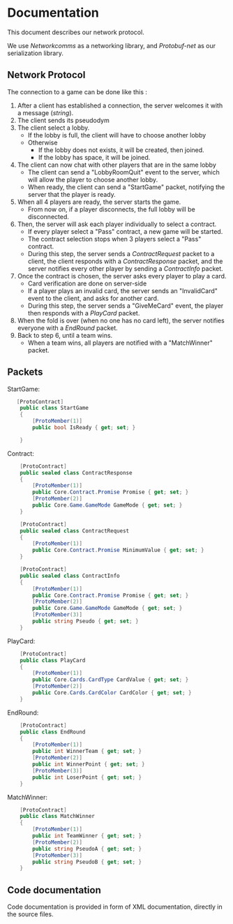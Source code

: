 # Documentation

This document describes our network protocol.

We use *Networkcomms* as a networking library, and *Protobuf-net* as our serialization library.

## Network Protocol

The connection to a game can be done like this :

1. After a client has established a connection, the server welcomes it with a message (*string*).
2. The client sends its pseudodym
3. The client select a lobby. 
 	- If the lobby is full, the client will have to choose another lobby
	- Otherwise
		- If the lobby does not exists, it will be created, then joined.
		- If the lobby has space, it will be joined.
4. The client can now chat with other players that are in the same lobby
	- The client can send a "LobbyRoomQuit" event to the server, which will allow the player to choose another lobby.
	- When ready, the client can send a "StartGame" packet, notifying the server that the player is ready.
5. When all 4 players are ready, the server starts the game.
	- From now on, if a player disconnects, the full lobby will be disconnected.
6. Then, the server will ask each player individually to select a contract.
	- If every player select a "Pass" contract, a new game will be started.
	- The contract selection stops when 3 players select a "Pass" contract.
	- During this step, the server sends a *ContractRequest* packet to a client, the client responds with a *ContractResponse* packet, and the server notifies every other player by sending a *ContractInfo* packet.
7. Once the contract is chosen, the server asks every player to play a card.
	- Card verification are done on server-side
	- If a player plays an invalid card, the server sends an "InvalidCard" event to the client, and asks for another card.
	- During this step, the server sends a "GiveMeCard" event, the player then responds with a *PlayCard* packet.
8. When the fold is over (when no one has no card left), the server notifies everyone with a *EndRound* packet.
9. Back to step 6, until a team wins.
	- When a team wins, all players are notified with a "MatchWinner" packet.

## Packets

StartGame:

```c#
   [ProtoContract]
    public class StartGame
    {
        [ProtoMember(1)]
        public bool IsReady { get; set; }

    }
```

Contract:

```c#
    [ProtoContract]
    public sealed class ContractResponse
    {
        [ProtoMember(1)]
        public Core.Contract.Promise Promise { get; set; }
        [ProtoMember(2)]
        public Core.Game.GameMode GameMode { get; set; }
    }

    [ProtoContract]
    public sealed class ContractRequest
    {
        [ProtoMember(1)]
        public Core.Contract.Promise MinimumValue { get; set; }
    }

    [ProtoContract]
    public sealed class ContractInfo
    {
        [ProtoMember(1)]
        public Core.Contract.Promise Promise { get; set; }
        [ProtoMember(2)]
        public Core.Game.GameMode GameMode { get; set; }
        [ProtoMember(3)]
        public string Pseudo { get; set; }
    }
```

PlayCard:

```c#
    [ProtoContract]
    public class PlayCard
    {
        [ProtoMember(1)]
        public Core.Cards.CardType CardValue { get; set; }
        [ProtoMember(2)]
        public Core.Cards.CardColor CardColor { get; set; }
    }
```

EndRound:

```c#
    [ProtoContract]
    public class EndRound
    {
        [ProtoMember(1)]
        public int WinnerTeam { get; set; }
        [ProtoMember(2)]
        public int WinnerPoint { get; set; }
        [ProtoMember(3)]
        public int LoserPoint { get; set; }
    }
```

MatchWinner:

```c#
    [ProtoContract]
    public class MatchWinner
    {
        [ProtoMember(1)]
        public int TeamWinner { get; set; }
        [ProtoMember(2)]
        public string PseudoA { get; set; }
        [ProtoMember(3)]
        public string PseudoB { get; set; }
    }
```

## Code documentation
Code documentation is provided in form of XML documentation, directly in the source files.